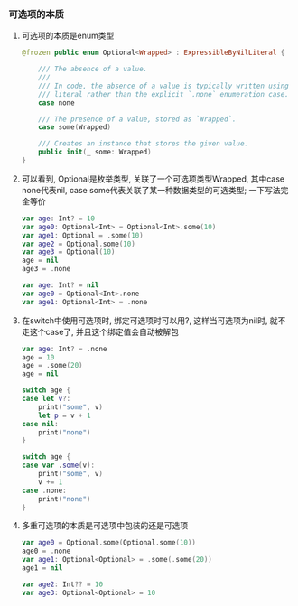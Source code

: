 ### 可选项的本质

1. 可选项的本质是enum类型

   ```swift
   @frozen public enum Optional<Wrapped> : ExpressibleByNilLiteral {
   
       /// The absence of a value.
       ///
       /// In code, the absence of a value is typically written using the `nil`
       /// literal rather than the explicit `.none` enumeration case.
       case none
   
       /// The presence of a value, stored as `Wrapped`.
       case some(Wrapped)
   
       /// Creates an instance that stores the given value.
       public init(_ some: Wrapped)
   }
   ```

2. 可以看到, Optional是枚举类型, 关联了一个可选项类型Wrapped, 其中case none代表nil, case some代表关联了某一种数据类型的可选类型; 一下写法完全等价

   ```swift
   var age: Int? = 10
   var age0: Optional<Int> = Optional<Int>.some(10)
   var age1: Optional = .some(10)
   var age2 = Optional.some(10)
   var age3 = Optional(10)
   age = nil
   age3 = .none
   ```

   ```swift
   var age: Int? = nil
   var age0 = Optional<Int>.none
   var age1: Optional<Int> = .none
   ```

3. 在switch中使用可选项时, 绑定可选项时可以用?, 这样当可选项为nil时, 就不走这个case了, 并且这个绑定值会自动被解包

   ```swift
   var age: Int? = .none
   age = 10
   age = .some(20)
   age = nil
   
   switch age {
   case let v?:
       print("some", v)
       let p = v + 1
   case nil:
       print("none")
   }
   
   switch age {
   case var .some(v):
       print("some", v)
       v += 1
   case .none:
       print("none")
   }
   ```

4. 多重可选项的本质是可选项中包装的还是可选项

   ```swift
   var age0 = Optional.some(Optional.some(10))
   age0 = .none
   var age1: Optional<Optional> = .some(.some(20))
   age1 = nil
   
   var age2: Int?? = 10
   var age3: Optional<Optional> = 10
   ```

   

